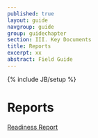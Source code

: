 ```yaml
---
published: true
layout: guide
navgroup: guide
group: guidechapter
section: III. Key Documents
title: Reports
excerpt: xx
abstract: Field Guide
---
```

{% include JB/setup %}

# Reports

[Readiness Report](readiness.html)




